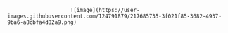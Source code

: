 
                        ![image](https://user-images.githubusercontent.com/124791879/217685735-3f021f85-3682-4937-9ba6-a8cbfa4d82a9.png)
